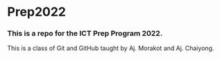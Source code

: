 # Prep2022

### This is a repo for the ICT Prep Program 2022.

This is a class of Git and GitHub taught by Aj. Morakot and Aj. Chaiyong. 
